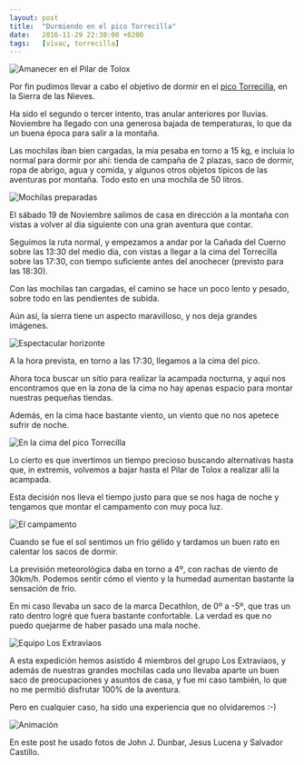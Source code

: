 ```yaml
---
layout: post
title:  "Durmiendo en el pico Torrecilla"
date:   2016-11-29 22:30:00 +0200
tags:	[vivac, torrecilla]
---
```


![Amanecer en el Pilar de Tolox][amanecer]

Por fin pudimos llevar a cabo el objetivo de dormir en el
[pico Torrecilla][wiki_torrecilla], en la Sierra de las Nieves.

Ha sido el segundo o tercer intento, tras anular anteriores por lluvias.
Noviembre ha llegado con una generosa bajada de temperaturas,
lo que da un buena época para salir a la montaña.

<!--more-->

Las mochilas iban bien cargadas, la mia pesaba en torno a 15 kg, e incluia lo
normal para dormir por ahí: tienda de campaña de 2 plazas,
saco de dormir, ropa de abrigo, agua y comida, y algunos otros objetos
típicos de las aventuras por montaña. Todo esto en una mochila de 50 litros.

![Mochilas preparadas][mochilas]
 
El sábado 19 de Noviembre salimos de casa en dirección a la montaña con vistas
a volver al dia siguiente con una gran aventura que contar.

Seguimos la ruta normal, y empezamos a andar por la Cañada del Cuerno sobre
las 13:30 del medio dia, con vistas a llegar a la cima del Torrecilla sobre
las 17:30, con tiempo suficiente antes del anochecer (previsto para las 18:30).

Con las mochilas tan cargadas, el camino se hace un poco lento y pesado, sobre
todo en las pendientes de subida.

Aún así, la sierra tiene un aspecto maravilloso, y nos deja grandes imágenes.

![Espectacular horizonte][horizonte]

A la hora prevista, en torno a las 17:30, llegamos a la cima del pico.

Ahora toca buscar un sitio para realizar la acampada nocturna, y aquí nos
encontramos que en la zona de la cima no hay apenas espacio para montar
nuestras pequeñas tiendas.

Además, en la cima hace bastante viento, un viento que no nos apetece sufrir
de noche.

![En la cima del pico Torrecilla][cima]

Lo cierto es que invertimos un tiempo precioso buscando alternativas hasta que,
in extremis, volvemos a bajar hasta el Pilar de Tolox a realizar allí la
acampada.

Esta decisión nos lleva el tiempo justo para que se nos haga de noche y
tengamos que montar el campamento con muy poca luz.

![El campamento][campamento]

Cuando se fue el sol sentimos un frio gélido y tardamos un buen rato en
calentar los sacos de dormir.

La previsión meteorológica daba en torno a 4º, con rachas de viento de 30km/h.
Podemos sentir cómo el viento y la humedad aumentan bastante la sensación de
frio.

En mi caso llevaba un saco de la marca Decathlon, de 0º a -5º, que tras
un rato dentro logré que fuera bastante confortable. La verdad es que no
puedo quejarme de haber pasado una mala noche.

![Equipo Los Extraviaos][bandera]

A esta expedición hemos asistido 4 miembros del grupo Los Extraviaos, y
además de nuestras grandes mochilas cada uno llevaba aparte un buen saco de
preocupaciones y asuntos de casa, y fue mi caso también, lo que no me
permitió disfrutar 100% de la aventura.

Pero en cualquier caso, ha sido una experiencia que no olvidaremos :-)

![Animación][together]

En este post he usado fotos de John J. Dunbar, Jesus Lucena y
Salvador Castillo.

[bandera]:			{{site.url}}/assets/vivac-torrecilla-bandera.jpg
[cima]:				{{site.url}}/assets/vivac-torrecilla-cima.jpg
[campamento]:			{{site.url}}/assets/vivac-torrecilla-campamento.jpg
[horizonte]:			{{site.url}}/assets/vivac-torrecilla-horizonte.jpg
[mochilas]:			{{site.url}}/assets/vivac-torrecilla-mochilas.jpg
[together]:			{{site.url}}/assets/vivac-torrecilla-together.gif
[amanecer]:			{{site.url}}/assets/vivac-torrecilla-amanecer.jpg
[wiki_torrecilla]:		https://es.wikipedia.org/wiki/Torrecilla
